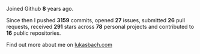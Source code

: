Joined Github **8** years ago.

Since then I pushed **3159** commits, opened **27** issues, submitted **26** pull requests, received **291** stars across **78** personal projects and contributed to **16** public repositories.

Find out more about me on [lukasbach.com](https://lukasbach.com)
